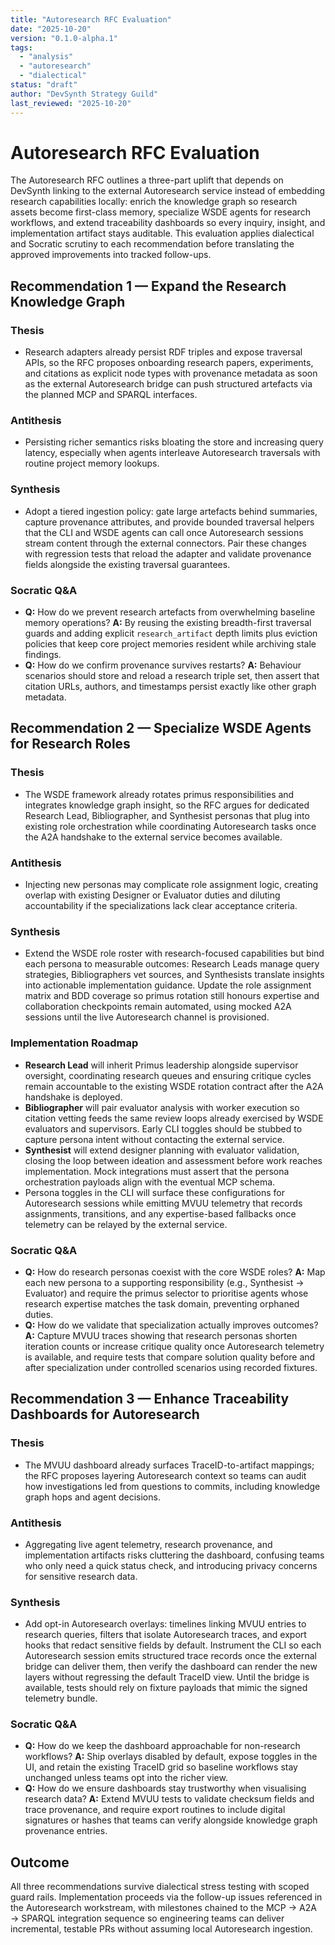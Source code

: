 ```yaml
---
title: "Autoresearch RFC Evaluation"
date: "2025-10-20"
version: "0.1.0-alpha.1"
tags:
  - "analysis"
  - "autoresearch"
  - "dialectical"
status: "draft"
author: "DevSynth Strategy Guild"
last_reviewed: "2025-10-20"
---
```


# Autoresearch RFC Evaluation

The Autoresearch RFC outlines a three-part uplift that depends on DevSynth
linking to the external Autoresearch service instead of embedding research
capabilities locally: enrich the knowledge graph so research assets become
first-class memory, specialize WSDE agents for research workflows, and extend
traceability dashboards so every inquiry, insight, and implementation artifact
stays auditable. This evaluation applies dialectical and Socratic scrutiny to
each recommendation before translating the approved improvements into tracked
follow-ups.

## Recommendation 1 — Expand the Research Knowledge Graph

### Thesis
- Research adapters already persist RDF triples and expose traversal APIs, so
the RFC proposes onboarding research papers, experiments, and citations as
explicit node types with provenance metadata as soon as the external
Autoresearch bridge can push structured artefacts via the planned MCP and
SPARQL interfaces.

### Antithesis
- Persisting richer semantics risks bloating the store and increasing query
latency, especially when agents interleave Autoresearch traversals with routine
project memory lookups.

### Synthesis
- Adopt a tiered ingestion policy: gate large artefacts behind summaries,
capture provenance attributes, and provide bounded traversal helpers that the
CLI and WSDE agents can call once Autoresearch sessions stream content through
the external connectors. Pair these changes with regression tests that reload
the adapter and validate provenance fields alongside the existing traversal
guarantees.

### Socratic Q&A
- **Q:** How do we prevent research artefacts from overwhelming baseline memory
operations?
  **A:** By reusing the existing breadth-first traversal guards and adding
  explicit `research_artifact` depth limits plus eviction policies that keep core
  project memories resident while archiving stale findings.
- **Q:** How do we confirm provenance survives restarts?
  **A:** Behaviour scenarios should store and reload a research triple set, then
  assert that citation URLs, authors, and timestamps persist exactly like other
  graph metadata.

## Recommendation 2 — Specialize WSDE Agents for Research Roles

### Thesis
- The WSDE framework already rotates primus responsibilities and integrates
knowledge graph insight, so the RFC argues for dedicated Research Lead,
Bibliographer, and Synthesist personas that plug into existing role orchestration
while coordinating Autoresearch tasks once the A2A handshake to the external
service becomes available.

### Antithesis
- Injecting new personas may complicate role assignment logic, creating overlap
with existing Designer or Evaluator duties and diluting accountability if the
specializations lack clear acceptance criteria.

### Synthesis
- Extend the WSDE role roster with research-focused capabilities but bind each
persona to measurable outcomes: Research Leads manage query strategies,
Bibliographers vet sources, and Synthesists translate insights into actionable
implementation guidance. Update the role assignment matrix and BDD coverage so
primus rotation still honours expertise and collaboration checkpoints remain
automated, using mocked A2A sessions until the live Autoresearch channel is
provisioned.

### Implementation Roadmap
- **Research Lead** will inherit Primus leadership alongside supervisor
  oversight, coordinating research queues and ensuring critique cycles remain
  accountable to the existing WSDE rotation contract after the A2A handshake is
  deployed.
- **Bibliographer** will pair evaluator analysis with worker execution so
  citation vetting feeds the same review loops already exercised by WSDE
  evaluators and supervisors. Early CLI toggles should be stubbed to capture
  persona intent without contacting the external service.
- **Synthesist** will extend designer planning with evaluator validation,
  closing the loop between ideation and assessment before work reaches
  implementation. Mock integrations must assert that the persona orchestration
  payloads align with the eventual MCP schema.
- Persona toggles in the CLI will surface these configurations for Autoresearch
  sessions while emitting MVUU telemetry that records assignments, transitions,
  and any expertise-based fallbacks once telemetry can be relayed by the
  external service.

### Socratic Q&A
- **Q:** How do research personas coexist with the core WSDE roles?
  **A:** Map each new persona to a supporting responsibility (e.g., Synthesist →
  Evaluator) and require the primus selector to prioritise agents whose research
  expertise matches the task domain, preventing orphaned duties.
- **Q:** How do we validate that specialization actually improves outcomes?
  **A:** Capture MVUU traces showing that research personas shorten iteration
  counts or increase critique quality once Autoresearch telemetry is available,
  and require tests that compare solution quality before and after
  specialization under controlled scenarios using recorded fixtures.

## Recommendation 3 — Enhance Traceability Dashboards for Autoresearch

### Thesis
- The MVUU dashboard already surfaces TraceID-to-artifact mappings; the RFC
proposes layering Autoresearch context so teams can audit how investigations led
from questions to commits, including knowledge graph hops and agent decisions.

### Antithesis
- Aggregating live agent telemetry, research provenance, and implementation
artifacts risks cluttering the dashboard, confusing teams who only need a quick
status check, and introducing privacy concerns for sensitive research data.

### Synthesis
- Add opt-in Autoresearch overlays: timelines linking MVUU entries to research
queries, filters that isolate Autoresearch traces, and export hooks that redact
sensitive fields by default. Instrument the CLI so each Autoresearch session
emits structured trace records once the external bridge can deliver them, then
verify the dashboard can render the new layers without regressing the default
TraceID view. Until the bridge is available, tests should rely on fixture
payloads that mimic the signed telemetry bundle.

### Socratic Q&A
- **Q:** How do we keep the dashboard approachable for non-research workflows?
  **A:** Ship overlays disabled by default, expose toggles in the UI, and retain
the existing TraceID grid so baseline workflows stay unchanged unless teams opt
  into the richer view.
- **Q:** How do we ensure dashboards stay trustworthy when visualising research
  data?
  **A:** Extend MVUU tests to validate checksum fields and trace provenance, and
  require export routines to include digital signatures or hashes that teams can
  verify alongside knowledge graph provenance entries.

## Outcome

All three recommendations survive dialectical stress testing with scoped guard
rails. Implementation proceeds via the follow-up issues referenced in the
Autoresearch workstream, with milestones chained to the MCP → A2A → SPARQL
integration sequence so engineering teams can deliver incremental, testable PRs
without assuming local Autoresearch ingestion.

